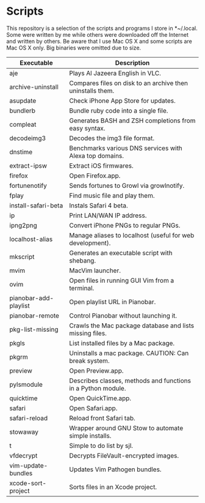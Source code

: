 # Scripts

This repository is a selection of the scripts and programs I store in *~/.local. Some were written by me while others were downloaded off the Internet and written by others. Be aware that I use Mac OS X and some scripts are Mac OS X only. Big binaries were omitted due to size.

Executable                 | Description
-------------------------- | -----------
aje                        | Plays Al Jazeera English in VLC.
archive-uninstall          | Compares files on disk to an archive then uninstalls them.
asupdate                   | Check iPhone App Store for updates.
bundlerb                   | Bundle ruby code into a single file.
compleat                   | Generates BASH and ZSH completions from easy syntax.
decodeimg3                 | Decodes the img3 file format.
dnstime                    | Benchmarks various DNS services with Alexa top domains.
extract-ipsw               | Extract iOS firmwares.
firefox                    | Open Firefox.app.
fortunenotify              | Sends fortunes to Growl via growlnotify.
fplay                      | Find music file and play them. 
install-safari-beta        | Instals Safari 4 beta.
ip                         | Print LAN/WAN IP address.
ipng2png                   | Convert iPhone PNGs to regular PNGs.
localhost-alias            | Manage aliases to localhost (useful for web development).
mkscript                   | Generates an executable script with shebang.
mvim                       | MacVim launcher.
ovim                       | Open files in running GUI Vim from a terminal. 
pianobar-add-playlist      | Open playlist URL in Pianobar.
pianobar-remote            | Control Pianobar without launching it.
pkg-list-missing           | Crawls the Mac package database and lists missing files.
pkgls                      | List installed files by a Mac package.
pkgrm                      | Uninstalls a mac package. CAUTION: Can break system.
preview                    | Open Preview.app.
pylsmodule                 | Describes classes, methods and functions in a Python module.
quicktime                  | Open QuickTime.app.
safari                     | Open Safari.app.
safari-reload              | Reload front Safari tab.
stowaway                   | Wrapper around GNU Stow to automate simple installs.
t                          | Simple to do list by sjl.
vfdecrypt                  | Decrypts FileVault-encrypted images.
vim-update-bundles         | Updates Vim Pathogen bundles.
xcode-sort-project         | Sorts files in an Xcode project.

